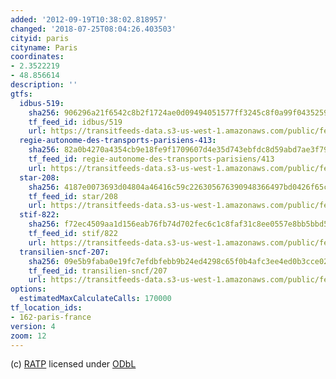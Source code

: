 ```yaml
---
added: '2012-09-19T10:38:02.818957'
changed: '2018-07-25T08:04:26.403503'
cityid: paris
cityname: Paris
coordinates:
- 2.3522219
- 48.856614
description: ''
gtfs:
  idbus-519:
    sha256: 906296a21f6542c8b2f1724ae0d09494051577ff3245c8f0a99f043525990fd2
    tf_feed_id: idbus/519
    url: https://transitfeeds-data.s3-us-west-1.amazonaws.com/public/feeds/idbus/519/20180724/gtfs.zip
  regie-autonome-des-transports-parisiens-413:
    sha256: 82a0b4270a4354cb9e18fe9f1709607d4e35d743ebfdc8d59abd7ae3f79b1e77
    tf_feed_id: regie-autonome-des-transports-parisiens/413
    url: https://transitfeeds-data.s3-us-west-1.amazonaws.com/public/feeds/regie-autonome-des-transports-parisiens/413/20180708/gtfs.zip
  star-208:
    sha256: 4187e0073693d04804a46416c59c226305676390948366497bd0426f65c547f7
    tf_feed_id: star/208
    url: https://transitfeeds-data.s3-us-west-1.amazonaws.com/public/feeds/star/208/20161012/gtfs.zip
  stif-822:
    sha256: f72ec4509aa1d156eab76fb74d702fec6c1c8faf31c8ee0557e8bb5bbd53b058
    tf_feed_id: stif/822
    url: https://transitfeeds-data.s3-us-west-1.amazonaws.com/public/feeds/stif/822/20180721/gtfs.zip
  transilien-sncf-207:
    sha256: 09e5b9faba0e19fc7efdbfebb9b24ed4298c65f0b4afc3ee4ed0b3cce027c51b
    tf_feed_id: transilien-sncf/207
    url: https://transitfeeds-data.s3-us-west-1.amazonaws.com/public/feeds/transilien-sncf/207/20180719/gtfs.zip
options:
  estimatedMaxCalculateCalls: 170000
tf_location_ids:
- 162-paris-france
version: 4
zoom: 12
---
```


(c) [RATP](http://data.ratp.fr/fr/les-donnees.html) licensed under [ODbL](http://opendatacommons.org/licenses/odbl/)
